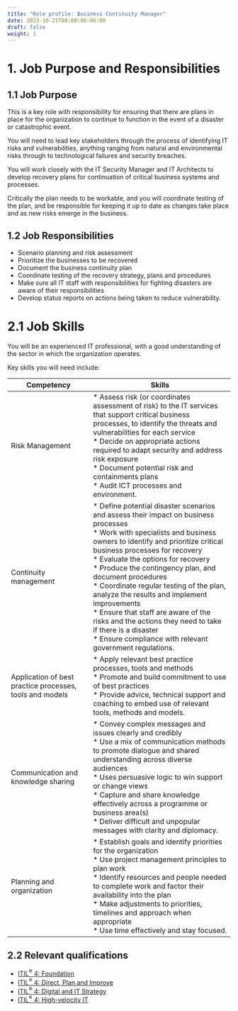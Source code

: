 ```yaml
---
title: "Role profile: Business Continuity Manager"
date: 2023-10-21T00:00:00-06:00
draft: false
weight: 1
---
```


# 1. Job Purpose and Responsibilities
## 1.1 Job Purpose
This is a key role with responsibility for ensuring that there are plans in place for the organization to continue to function in the event of a disaster or catastrophic event.

You will need to lead key stakeholders through the process of identifying IT risks and vulnerabilities, anything ranging from natural and environmental risks through to technological failures and security breaches.

You will work closely with the IT Security Manager and IT Architects to develop recovery plans for continuation of critical business systems and processes.

Critically the plan needs to be workable, and you will coordinate testing of the plan, and be responsible for keeping it up to date as changes take place and as new risks emerge in the business.

## 1.2 Job Responsibilities
- Scenario planning and risk assessment
- Prioritize the businesses to be recovered
- Document the business continuity plan
- Coordinate testing of the recovery strategy, plans and procedures
- Make sure all IT staff with responsibilities for fighting disasters are aware of their responsibilities
- Develop status reports on actions being taken to reduce vulnerability.

# 2.1 Job Skills
You will be an experienced IT professional, with a good understanding of the sector in which the organization operates.

Key skills you will need include:

| Competency                                               | Skills                                                                                                                                                                                                                                                                                                                                                                                                                                                                                                                                                                                                        |
| -------------------------------------------------------- | ------------------------------------------------------------------------------------------------------------------------------------------------------------------------------------------------------------------------------------------------------------------------------------------------------------------------------------------------------------------------------------------------------------------------------------------------------------------------------------------------------------------------------------------------------------------------------------------------------------- |
| Risk Management                                          | * Assess risk (or coordinates assessment of risk) to the IT services that support critical business processes, to identify the threats and vulnerabilities for each service <br />  * Decide on appropriate actions required to adapt security and address risk exposure <br />  * Document potential risk and containments plans <br />  * Audit ICT processes and environment. <br />                                                                                                                                                                                                                       |
| Continuity management                                    | * Define potential disaster scenarios and assess their impact on business processes <br />  * Work with specialists and business owners to identify and prioritize critical business processes for recovery <br />  * Evaluate the options for recovery <br />  * Produce the contingency plan, and document procedures <br />  * Coordinate regular testing of the plan, analyze the results and implement improvements <br />  * Ensure that staff are aware of the risks and the actions they need to take if there is a disaster <br />  * Ensure compliance with relevant government regulations. <br /> |
| Application of best practice processes, tools and models | * Apply relevant best practice processes, tools and methods <br />  * Promote and build commitment to use of best practices <br />  * Provide advice, technical support and coaching to embed use of relevant tools, methods and models. <br />                                                                                                                                                                                                                                                                                                                                                               |
| Communication and knowledge sharing                      | * Convey complex messages and issues clearly and credibly <br />  * Use a mix of communication methods to promote dialogue and shared understanding across diverse audiences <br />  * Uses persuasive logic to win support or change views <br />  * Capture and share knowledge effectively across a programme or business area(s) <br />  * Deliver difficult and unpopular messages with clarity and diplomacy. <br />                                                                                                                                                                                    |
| Planning and organization                                | * Establish goals and identify priorities for the organization <br />  * Use project management principles to plan work <br />  * Identify resources and people needed to complete work and factor their availability into the plan <br />  * Make adjustments to priorities, timelines and approach when appropriate <br />  * Use time effectively and stay focused. <br />                                                                                                                                                                                                                                 |

## 2.2 Relevant qualifications
- [ITIL<sup>®</sup> 4: Foundation](https://www.axelos.com/certifications/itil-service-management/itil-4-foundation)
- [ITIL<sup>®</sup> 4: Direct, Plan and Improve](https://www.axelos.com/certifications/itil-service-management/managing-professional/direct-plan-and-improve)
- [ITIL<sup>®</sup> 4: Digital and IT Strategy](https://www.axelos.com/certifications/itil-service-management/strategic-leader/digital-and-it-strategy)
- [ITIL<sup>®</sup> 4: High-velocity IT](https://www.axelos.com/certifications/itil-service-management/managing-professional/high-velocity-it)
